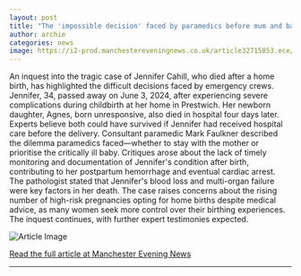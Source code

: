 ```yaml
---
layout: post
title: "The 'impossible decision' faced by paramedics before mum and baby died in home birth tragedy"
author: archie
categories: news
image: https://i2-prod.manchestereveningnews.co.uk/article32715853.ece/ALTERNATES/s1200/0_MEN_Jen-Cahill-01.jpg
---
```

An inquest into the tragic case of Jennifer Cahill, who died after a home birth, has highlighted the difficult decisions faced by emergency crews. Jennifer, 34, passed away on June 3, 2024, after experiencing severe complications during childbirth at her home in Prestwich. Her newborn daughter, Agnes, born unresponsive, also died in hospital four days later. Experts believe both could have survived if Jennifer had received hospital care before the delivery. Consultant paramedic Mark Faulkner described the dilemma paramedics faced—whether to stay with the mother or prioritise the critically ill baby. Critiques arose about the lack of timely monitoring and documentation of Jennifer's condition after birth, contributing to her postpartum hemorrhage and eventual cardiac arrest. The pathologist stated that Jennifer's blood loss and multi-organ failure were key factors in her death. The case raises concerns about the rising number of high-risk pregnancies opting for home births despite medical advice, as many women seek more control over their birthing experiences. The inquest continues, with further expert testimonies expected.

![Article Image](https://i2-prod.manchestereveningnews.co.uk/article32715853.ece/ALTERNATES/s1200/0_MEN_Jen-Cahill-01.jpg)

[Read the full article at Manchester Evening News](https://www.manchestereveningnews.co.uk/news/greater-manchester-news/impossible-decision-faced-paramedics-before-32715831)

---
